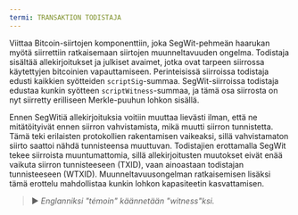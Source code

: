 ```yaml
---
termi: TRANSAKTION TODISTAJA
---
```


Viittaa Bitcoin-siirtojen komponenttiin, joka SegWit-pehmeän haarukan myötä siirrettiin ratkaisemaan siirtojen muunneltavuuden ongelma. Todistaja sisältää allekirjoitukset ja julkiset avaimet, jotka ovat tarpeen siirrossa käytettyjen bitcoinien vapauttamiseen. Perinteisissä siirroissa todistaja edusti kaikkien syötteiden `scriptSig`-summaa. SegWit-siirroissa todistaja edustaa kunkin syötteen `scriptWitness`-summaa, ja tämä osa siirrosta on nyt siirretty erilliseen Merkle-puuhun lohkon sisällä.

Ennen SegWitiä allekirjoituksia voitiin muuttaa lievästi ilman, että ne mitätöityivät ennen siirron vahvistamista, mikä muutti siirron tunnistetta. Tämä teki erilaisten protokollien rakentamisen vaikeaksi, sillä vahvistamaton siirto saattoi nähdä tunnisteensa muuttuvan. Todistajien erottamalla SegWit tekee siirroista muuntumattomia, sillä allekirjoitusten muutokset eivät enää vaikuta siirron tunnisteeseen (TXID), vaan ainoastaan todistajan tunnisteeseen (WTXID). Muunneltavuusongelman ratkaisemisen lisäksi tämä erottelu mahdollistaa kunkin lohkon kapasiteetin kasvattamisen.

> ► *Englanniksi "témoin" käännetään "witness"ksi.*